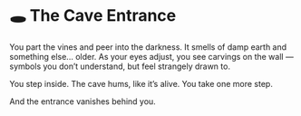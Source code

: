 # 🕳️ The Cave Entrance

You part the vines and peer into the darkness. It smells of damp earth and something else... older. As your eyes adjust, you see carvings on the wall — symbols you don’t understand, but feel strangely drawn to.

You step inside. The cave hums, like it’s alive. You take one more step.

And the entrance vanishes behind you.
